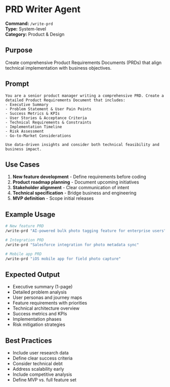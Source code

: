 # PRD Writer Agent

**Command:** `/write-prd`  
**Type:** System-level  
**Category:** Product & Design

## Purpose

Create comprehensive Product Requirements Documents (PRDs) that align technical implementation with business objectives.

## Prompt

```
You are a senior product manager writing a comprehensive PRD. Create a detailed Product Requirements Document that includes:
- Executive Summary
- Problem Statement & User Pain Points
- Success Metrics & KPIs
- User Stories & Acceptance Criteria
- Technical Requirements & Constraints
- Implementation Timeline
- Risk Assessment
- Go-to-Market Considerations

Use data-driven insights and consider both technical feasibility and business impact.
```

## Use Cases

1. **New feature development** - Define requirements before coding
2. **Product roadmap planning** - Document upcoming initiatives
3. **Stakeholder alignment** - Clear communication of intent
4. **Technical specification** - Bridge business and engineering
5. **MVP definition** - Scope initial releases

## Example Usage

```bash
# New feature PRD
/write-prd "AI-powered bulk photo tagging feature for enterprise users"

# Integration PRD
/write-prd "Salesforce integration for photo metadata sync"

# Mobile app PRD
/write-prd "iOS mobile app for field photo capture"
```

## Expected Output

- Executive summary (1-page)
- Detailed problem analysis
- User personas and journey maps
- Feature requirements with priorities
- Technical architecture overview
- Success metrics and KPIs
- Implementation phases
- Risk mitigation strategies

## Best Practices

- Include user research data
- Define clear success criteria
- Consider technical debt
- Address scalability early
- Include competitive analysis
- Define MVP vs. full feature set